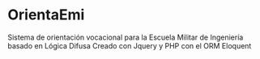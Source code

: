 # OrientaEmi
Sistema de orientación vocacional para la Escuela Militar de Ingeniería basado en Lógica Difusa
Creado con Jquery y PHP con el ORM Eloquent
